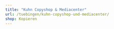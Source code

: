 ```yaml
---
title: "Kuhn Copyshop & Mediacenter"
url: /tuebingen/kuhn-copyshop-und-mediacenter/
shop: Kopieren
---
```

